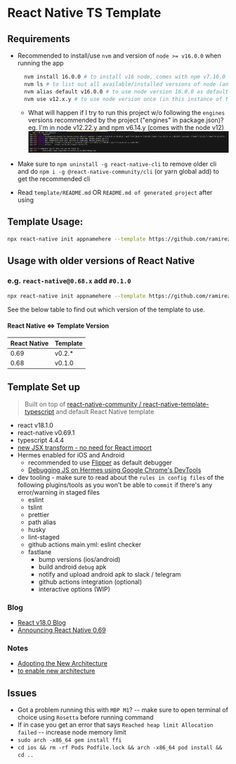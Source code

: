 # React Native TS Template

## Requirements
- Recommended to install/use `nvm` and version of `node >= v16.0.0` when running the app
  ```bash
    nvm install 16.0.0 # to install v16 node, comes with npm v7.10.0
    nvm ls # to list out all available/installed versions of node (and see what's currently in use / default)
    nvm alias default v16.0.0 # to use node version 16.0.0 as default in ANY instance of terminal
    nvm use v12.x.y # to use node version once (in this instance of terminal only)
  ```
  - What will happen if I try to run this project w/o following the `engines` versions recommended by the project ("engines" in package.json)? eg. I'm in node v12.22.y and npm v6.14.y (comes with the node v12)
  ![engines_error.png](/assets/engines_error.png)

- Make sure to `npm uninstall -g react-native-cli` to remove older cli and do `npm i -g @react-native-community/cli` (or yarn global add) to get the recommended cli
- Read `template/README.md` OR `README.md of generated project` after using

## Template Usage:

```sh
npx react-native init appnamehere --template https://github.com/ramirezjag00/react-native-ts-template.git 
```

## Usage with older versions of React Native

### e.g. `react-native@0.68.x` add `#0.1.0`

```sh
npx react-native init appnamehere --template https://github.com/ramirezjag00/react-native-ts-template.git#v0.1.0
```

See the below table to find out which version of the template to use.

#### React Native <=> Template Version

| React Native | Template |
| ------------ | -------- |
| 0.69         | v0.2.\*  |
| 0.68         | v0.1.0  |

## Template Set up
> Built on top of [react-native-community / react-native-template-typescript](https://github.com/react-native-community/react-native-template-typescript) and default React Native template
- react v18.1.0
- react-native v0.69.1
- typescript 4.4.4
- [new JSX transform - no need for React import](https://reactjs.org/blog/2020/09/22/introducing-the-new-jsx-transform.html)
- Hermes enabled for iOS and Android
  - recommended to use [Flipper](https://www.youtube.com/watch?v=7R8Gc8oTZVw) as default debugger
  - [Debugging JS on Hermes using Google Chrome's DevTools](https://reactnative.dev/docs/hermes/#debugging-js-on-hermes-using-google-chromes-devtools)
- dev tooling - make sure to read about the `rules in config files` of the following plugins/tools as you won't be able to `commit` if there's any error/warning in staged files
  - eslint
  - tslint
  - prettier
  - path alias
  - husky
  - lint-staged
  - github actions main.yml: eslint checker
  - fastlane
    - bump versions (ios/android)
    - build android `debug` apk
    - notify and upload android apk to slack / telegram
    - github actions integration (optional)
    - interactive options (WIP)

### Blog
- [React v18.0 Blog](https://reactjs.org/blog/2022/03/29/react-v18.html)
- [Announcing React Native 0.69](https://reactnative.dev/blog/2022/06/21/version-069)

### Notes
- [Adopting the New Architecture](https://reactnative.dev/docs/new-architecture-intro)
- [to enable new architecture](https://reactnative.dev/blog/2022/03/15/an-update-on-the-new-architecture-rollout#the-new-architecture-template)

## Issues
- Got a problem running this with `MBP M1`? -- make sure to open terminal of choice using `Rosetta` before running command
- If in case you get an error that says `Reached heap limit Allocation failed` -- increase node memory limit
- `sudo arch -x86_64 gem install ffi`
- `cd ios && rm -rf Pods Podfile.lock && arch -x86_64 pod install && cd ..`